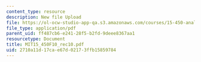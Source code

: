 ```yaml
---
content_type: resource
description: New file Upload
file: https://ol-ocw-studio-app-qa.s3.amazonaws.com/courses/15-450-analytics-of-finance-fall-2010/2710a11d17cae67d02173ffb15859784_MIT15_450F10_rec10.pdf
file_type: application/pdf
parent_uid: ff487cb6-e241-28f5-b2fd-9deee8367aa1
resourcetype: Document
title: MIT15_450F10_rec10.pdf
uid: 2710a11d-17ca-e67d-0217-3ffb15859784
---
```

